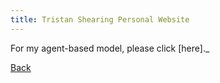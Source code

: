 ```yaml
---
title: Tristan Shearing Personal Website
---
```


For my agent-based model, please click [here]._

[Back](https://trisshearing.github.io/index)

